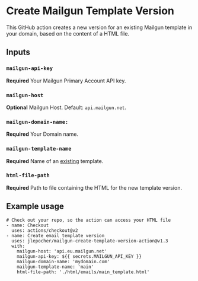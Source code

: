 # Create Mailgun Template Version

This GitHub action creates a new version for an existing Mailgun template in your domain, based on the content of a HTML file.
## Inputs

### `mailgun-api-key`

**Required** Your Mailgun Primary Account API key.

### `mailgun-host`

**Optional** Mailgun Host. Default: `api.mailgun.net`.

### `mailgun-domain-name:`

**Required** Your Domain name.

### `mailgun-template-name`

**Required** Name of an <ins>existing</ins> template.

### `html-file-path`

**Required** Path to file containing the HTML for the new template version.

## Example usage
```
# Check out your repo, so the action can access your HTML file
- name: Checkout
  uses: actions/checkout@v2
- name: Create email template version
  uses: jlepocher/mailgun-create-template-version-action@v1.3
  with:
    mailgun-host: 'api.eu.mailgun.net'
    mailgun-api-key: ${{ secrets.MAILGUN_API_KEY }}
    mailgun-domain-name: 'mydomain.com'
    mailgun-template-name: 'main'
    html-file-path: './html/emails/main_template.html'
```